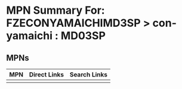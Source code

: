 



# MPN Summary For: FZECONYAMAICHIMD3SP > con-yamaichi : MD03SP

## MPNs
  

|MPN|Direct Links|Search Links|
| :--- | :--- | :--- |
||||
